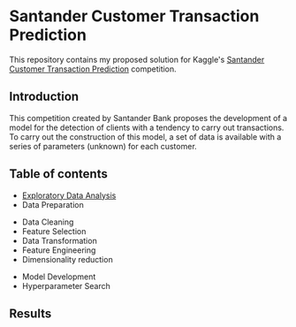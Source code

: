 # Santander Customer Transaction Prediction

This repository contains my proposed solution for Kaggle's [Santander Customer Transaction Prediction](https://www.kaggle.com/c/santander-customer-transaction-prediction) competition.

## Introduction

This competition created by Santander Bank proposes the development of a model for the detection of clients with a tendency to carry out transactions. To carry out the construction of this model, a set of data is available with a series of parameters (unknown) for each customer.

## Table of contents
* [Exploratory Data Analysis](https://github.com/glezmartin/Santander-Customer-Transaction-Prediction/blob/main/project_code/exploratory_data_analysis/exploratory_data_analysis.ipynb)
* Data Preparation
- Data Cleaning
- Feature Selection
- Data Transformation
- Feature Engineering
- Dimensionality reduction
* Model Development
* Hyperparameter Search

## Results
